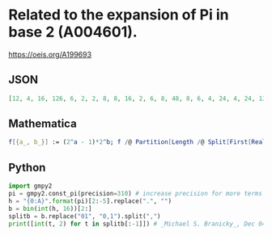 # Related to the expansion of Pi in base 2 \(A004601\)\.
https://oeis.org/A199693
## JSON
```JSON
[12, 4, 16, 126, 6, 2, 2, 8, 8, 16, 2, 6, 8, 48, 8, 6, 4, 24, 4, 24, 12, 24, 2, 8, 2, 896, 6, 224, 28, 6, 8, 4, 2, 4, 64, 4, 4, 224, 8, 8, 2, 4, 12, 124, 24, 14, 256, 32, 2, 14, 62, 2, 4, 24, 14, 24, 4, 28, 6, 12, 8, 4, 2, 8, 2, 4, 2, 32, 16, 60, 24, 56, 6]
```
## Mathematica
```Mathematica
f[{a_, b_}] := (2^a - 1)*2^b; f /@ Partition[Length /@ Split[First[RealDigits[π, 2, 10^3]]], 2] (* _T. D. Noe_, Nov 09 2011 *)
```
## Python
```Python
import gmpy2
pi = gmpy2.const_pi(precision=310) # increase precision for more terms
h = "{0:A}".format(pi)[2:-5].replace(".", "")
b = bin(int(h, 16))[2:]
splitb = b.replace("01", "0,1").split(",")
print([int(t, 2) for t in splitb[:-1]]) # _Michael S. Branicky_, Dec 04 2021
```
